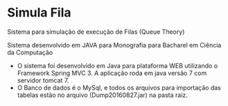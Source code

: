 # Simula Fila
Sistema para simulação de execução de Filas (Queue Theory)

Sistema desenvolvido em JAVA para Monografia para Bacharel em Ciência da Computação
- O sistema foi desenvolvido em Java para plataforma WEB utilizando o Framework Spring MVC 3. A aplicação roda em java versão 7 com servidor tomcat 7.
- O Banco de dados é o MySql, e todos os arquivos para importação das tabelas estão no arquivo (Dump20160827.jar) na pasta raiz.
